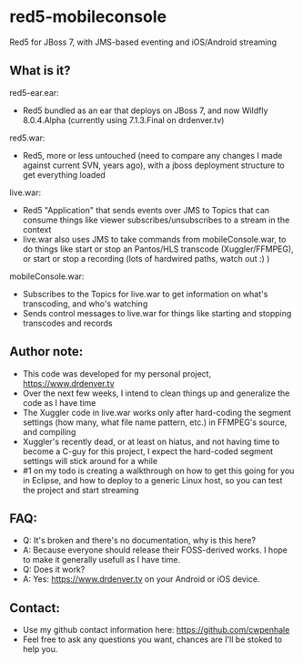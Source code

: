red5-mobileconsole
==================

Red5 for JBoss 7, with JMS-based eventing and iOS/Android streaming

What is it?
---------------------

red5-ear.ear:
- Red5 bundled as an ear that deploys on JBoss 7, and now Wildfly 8.0.4.Alpha (currently using 7.1.3.Final on drdenver.tv)

red5.war:
 - Red5, more or less untouched (need to compare any changes I made against current SVN, years ago), with a jboss deployment structure to get everything loaded

live.war:
 - Red5 "Application" that sends events over JMS to Topics that can consume things like viewer subscribes/unsubscribes to a stream in the context
 - live.war also uses JMS to take commands from mobileConsole.war, to do things like start or stop an Pantos/HLS transcode (Xuggler/FFMPEG), or start or stop a recording (lots of hardwired paths, watch out :) )

mobileConsole.war:
 - Subscribes to the Topics for live.war to get information on what's transcoding, and who's watching
 - Sends control messages to live.war for things like starting and stopping transcodes and records

Author note:
---------------------
* This code was developed for my personal project, https://www.drdenver.tv
* Over the next few weeks, I intend to clean things up and generalize the code as I have time
* The Xuggler code in live.war works only after hard-coding the segment settings (how many, what file name pattern, etc.) in FFMPEG's source, and compiling
* Xuggler's recently dead, or at least on hiatus, and not having time to become a C-guy for this project, I expect the hard-coded segment settings will stick around for a while
* #1 on my todo is creating a walkthrough on how to get this going for you in Eclipse, and how to deploy to a generic Linux host, so you can test the project and start streaming

FAQ:
---------------------
* Q: It's broken and there's no documentation, why is this here?
* A: Because everyone should release their FOSS-derived works. I hope to make it generally usefull as I have time.
* Q: Does it work?
* A: Yes: https://www.drdenver.tv on your Android or iOS device.

Contact:
---------------------
* Use my github contact information here: https://github.com/cwpenhale
* Feel free to ask any questions you want, chances are I'll be stoked to help you.
